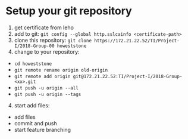 # Setup your git repository

1. get certificate from leho
2. add to git: `git config --global http.sslcainfo <certificate-path>`
3. clone this repository: `git clone https://172.21.22.52/TI/Project-I/2018-Group-00 howeststone`
4. change to your repository:
  * `cd howeststone`
  * `git remote rename origin old-origin`
  * `git remote add origin git@172.21.22.52:TI/Project-I/2018-Group-<xx>.git`
  * `git push -u origin --all`
  * `git push -u origin --tags`
4. start add files:
  * add files
  * commit and push
  * start feature branching
